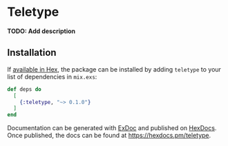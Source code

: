 # Teletype

**TODO: Add description**

## Installation

If [available in Hex](https://hex.pm/docs/publish), the package can be installed
by adding `teletype` to your list of dependencies in `mix.exs`:

```elixir
def deps do
  [
    {:teletype, "~> 0.1.0"}
  ]
end
```

Documentation can be generated with [ExDoc](https://github.com/elixir-lang/ex_doc)
and published on [HexDocs](https://hexdocs.pm). Once published, the docs can
be found at <https://hexdocs.pm/teletype>.

